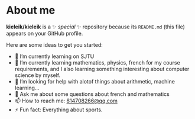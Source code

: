 # About me


**kieleik/kieleik** is a ✨ _special_ ✨ repository because its `README.md` (this file) appears on your GitHub profile.

Here are some ideas to get you started:

- 🔭 I’m currently learning on SJTU
- 🌱 I’m currently learning mathematics, physics, french for my course requirements, and I also learning something interesting about computer science by myself.
- 🤔 I’m looking for help with alotof things about arithmetic, machine learning...
- 💬 Ask me about some questions about french and mathematics
- 📫 How to reach me: 814708266@qq.com
- ⚡ Fun fact: Everything about sports.

